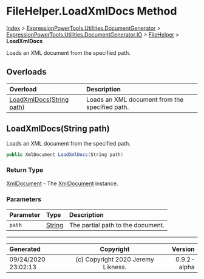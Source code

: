 ﻿# FileHelper.LoadXmlDocs Method

[Index](../index.md) > [ExpressionPowerTools.Utilities.DocumentGenerator](ExpressionPowerTools.Utilities.DocumentGenerator.a.md) > [ExpressionPowerTools.Utilities.DocumentGenerator.IO](ExpressionPowerTools.Utilities.DocumentGenerator.IO.n.md) > [FileHelper](ExpressionPowerTools.Utilities.DocumentGenerator.IO.FileHelper.cs.md) > **LoadXmlDocs**

Loads an XML document from the specified path.

## Overloads

| Overload | Description |
| :-- | :-- |
| [LoadXmlDocs(String path)](#loadxmldocsstring-path) | Loads an XML document from the specified path. |
## LoadXmlDocs(String path)

Loads an XML document from the specified path.

```csharp
public XmlDocument LoadXmlDocs(String path)
```

### Return Type

 [XmlDocument](https://docs.microsoft.com/dotnet/api/system.xml.xmldocument)  - The [XmlDocument](https://docs.microsoft.com/dotnet/api/system.xml.xmldocument) instance.

### Parameters

| Parameter | Type | Description |
| :-- | :-- | :-- |
| `path` | [String](https://docs.microsoft.com/dotnet/api/system.string) | The partial path to the document. |



---

| Generated | Copyright | Version |
| :-- | :-: | --: |
| 09/24/2020 23:02:13 | (c) Copyright 2020 Jeremy Likness. | 0.9.2-alpha |
